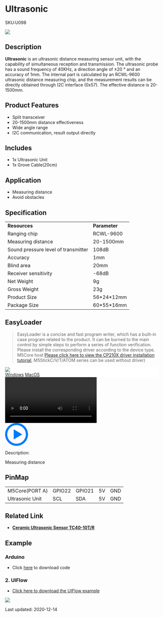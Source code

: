 # Ultrasonic

<el-tag effect="plain">SKU:U098</el-tag>

<div class="product_pic"><img src="assets/img/product_pics/unit/sonic/ultrasonic.webp"></div>

## Description

**Ultrasonic** is an ultrasonic distance measuring sensor unit, with the capability of simultaneous reception and transmission. The ultrasonic probe has a sound frequency of 40KHz, a direction angle of ±20 ° and an accuracy of 1mm. The internal part is calculated by an RCWL-9600 ultrasonic distance measuring chip, and the measurement results can be directly obtained through I2C interface (0x57). The effective distance is 20-1500mm.

## Product Features

- Split transceiver
- 20-1500mm distance effectiveness
- Wide angle range
- I2C communication, result output directly

## Includes

- 1x Ultrasonic Unit
- 1x Grove Cable(20cm)

## Application

- Measuring distance
- Avoid obstacles

## Specification

<table>
   <tr style="font-weight:bold">
      <td>Resources</td>
      <td>Parameter</td>
   </tr>
   <tr>
      <td>Ranging chip</td>
      <td>RCWL-9600</td>
   </tr>
   <tr>
      <td>Measuring distance</td>
      <td>20-1500mm</td>
   </tr>
   <tr>
      <td>Sound pressure level of transmitter</td>
      <td>108dB</td>
   </tr>
   <tr>
      <td>Accuracy</td>
      <td>1mm</td>
   </tr>
      <tr>
      <td>Blind area</td>
      <td>20mm</td>
   </tr>
   <tr>
      <td>Receiver sensitivity</td>
      <td>-68dB</td>
   </tr>
   <tr>
      <td>Net Weight</td>
      <td>9g</td>
   </tr>
   <tr>
      <td>Gross Weight</td>
      <td>23g</td>
   </tr>
   <tr>
      <td>Product Size</td>
      <td>56*24*12mm</td>
   </tr>
   <tr>
      <td>Package Size</td>
      <td>60*55*16mm</td>
   </tr>
 </table>

## EasyLoader

>EasyLoader is a concise and fast program writer, which has a built-in case program related to the product. It can be burned to the main control by simple steps to perform a series of function verification. Please install the corresponding driver according to the device type. M5Core host [Please click here to view the CP210X driver installation tutorial](en/arduino/arduino_development), M5StickC/V/T/ATOM series can be used without driver)

<div class="easyloader-box">
    <div style="background-color:white;">
        <div><img src="https://m5stack.oss-cn-shenzhen.aliyuncs.com/image/easyloader_intro.webp"></div>
        <div class="easyloader-btn">
            <a href="https://m5stack.oss-cn-shenzhen.aliyuncs.com/EasyLoader/Windows/UNIT/For%20M5Core/EasyLoader_UltraSonic_Unit.exe">Windows</a>
            <a href="https://m5stack.oss-cn-shenzhen.aliyuncs.com/EasyLoader/MacOS/UNIT/EasyLoader_Ultrasonic.dmg">MacOS</a>
        </div>
    </div>
    <div>
        <video id="example_video" controls>
            <source src="https://m5stack.oss-cn-shenzhen.aliyuncs.com/video/Product_example_video/Unit/ULTRASONIC.mp4" type="video/mp4">
        </video>
        <div class="easyloader-mask">
        <a>
            <svg id="play-btn" t="1583228776634" class="icon" viewBox="0 0 1024 1024" version="1.1" xmlns="http://www.w3.org/2000/svg" p-id="4152" width="75" height="75"><path d="M512 0C229.216 0 0 229.216 0 512s229.216 512 512 512 512-229.216 512-512S794.784 0 512 0z m0 928C282.24 928 96 741.76 96 512S282.24 96 512 96s416 186.24 416 416-186.24 416-416 416zM384 288l384 224-384 224z" p-id="4153" fill="#007aff"></path></svg></a>
            <p>Description:</p>
            <p>Measuring distance</p>
        </div>
    </div>
</div>

## PinMap

<table>
 <tr><td>M5Core(PORT A)</td><td>GPIO22</td><td>GPIO21</td><td>5V</td><td>GND</td></tr>
 <tr><td>Ultrasonic Unit</td><td>SCL</td><td>SDA</td><td>5V</td><td>GND</td></tr>
</table>

## Related Link

- **[Ceramic Ultrasonic Sensor TC40-10T/R](https://m5stack.oss-cn-shenzhen.aliyuncs.com/resource/docs/datasheet/unit/TC40-10T-R.pdf)**

## Example

### Arduino

- Click [here](https://github.com/m5stack/M5-ProductExampleCodes/tree/master/Unit/ULTRA) to download code

### 2. UIFlow

- [Click here to download the UIFlow example](https://github.com/m5stack/M5-ProductExampleCodes/tree/master/Unit/ULTRA/UIFlow)

<img src="assets/img/product_pics/unit/sonic/ULTRA.webp">

<el-divider content-position="right">Last updated: 2020-12-14</el-divider>

<script>

   var purchase_link = 'https://m5stack.com/products/ultrasonic-distance-unit-rcwl-9600';

   anchor_search(purchase_link);
   scrollFunc();

</script>
